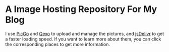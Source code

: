 # A Image Hosting Repository For My Blog
I use [PicGo](https://github.com/Molunerfinn/PicGo) and [Qexo](https://github.com/Qexo/Qexo) to upload and manage the pictures, and [jsDelivr](https://www.jsdelivr.com/) to get a faster loading speed. If you want to learn more about them, you can click the corresponding places to get more information.
